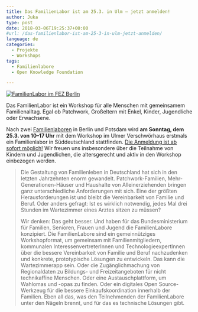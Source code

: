 ```yaml
---
title: Das FamilienLabor ist am 25.3. in Ulm – jetzt anmelden!
author: Juka
type: post
date: 2018-03-06T19:25:37+00:00
#url: /das-familienlabor-ist-am-25-3-in-ulm-jetzt-anmelden/
language: de
categories:
  - Projekte
  - Workshops
tags:
  - Familienlabore
  - Open Knowledge Foundation

---
```


[![FamilienLabor im FEZ Berlin](https://farm5.staticflickr.com/4301/35663731100_99d3640138_c.jpg)](https://www.flickr.com/photos/okfde/35663731100/in/photolist-WELwSA-WVWjQx-WktWKw-WELv8o-WScjeh-WJ5xBB-WScnA7-WJ4MBc-WELJjU-Wktrsd-WELDuy-VDGcZu-VGiGX6-WVW9dF-WJ4Ddt-VDEzR9-WkusRU-WEKQFo-WJ4vBM-VDEZqd-WksW3w-VGhR9D-VGhYsr-VDEHHG-WEKLEN-WJ4xri)

Das FamilienLabor ist ein Workshop für alle Menschen mit gemeinsamem Familienalltag. Egal ob Patchwork, Großeltern mit Enkel, Kinder, Jugendliche oder Erwachsene.

Nach zwei [Familienlaboren][1] in Berlin und Potsdam wird **am Sonntag, dem 25.3. von 10–17 Uhr** mit dem Workshop im Ulmer Verschwörhaus erstmals ein Familienlabor in Süddeutschland stattfinden. [Die Anmeldung ist ab sofort möglich!][2] Wir freuen uns insbesondere über die Teilnahme von Kindern und Jugendlichen, die altersgerecht und aktiv in den Workshop einbezogen werden.

> Die Gestaltung von Familienleben in Deutschland hat sich in den letzten Jahrzehnten enorm gewandelt. Patchwork-Familien, Mehr-Generationen-Häuser und Haushalte von Alleinerziehenden bringen ganz unterschiedliche Anforderungen mit sich. Eine der größten Herausforderungen ist und bleibt die Vereinbarkeit von Familie und Beruf. Oder anders gefragt: Ist es wirklich notwendig, jedes Mal drei Stunden im Wartezimmer eines Arztes sitzen zu müssen?
> 
> Wir denken: Das geht besser. Und haben für das Bundesministerium für Familien, Senioren, Frauen und Jugend die FamilienLabore konzipiert. Die FamilienLabore sind ein gemeinnütziges Workshopformat, um gemeinsam mit Familienmitgliedern, kommunalen InteressenvertreterInnen und TechnologieexpertInnen über die bessere Vereinbarkeit von Familie und Beruf nachzudenken und konkrete, prototypische Lösungen zu entwickeln. Das kann die Wartezimmerapp sein. Oder die Zugänglichmachung von Regionaldaten zu Bildungs- und Freizeitangeboten für nicht technikaffine Menschen. Oder eine Austauschplattform, um Wahlomas und -opas zu finden. Oder ein digitales Open Source-Werkzeug für die bessere Einkaufskoordination innerhalb der Familien. Eben all das, was den Teilnehmenden der FamilienLabore unter den Nägeln brennt, und für das es technische Lösungen gibt.

 [1]: https://familienlabore.de/
 [2]: https://familienlabore.de/veranstaltung/verschwoerhaus-ulm/
